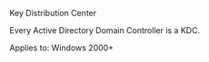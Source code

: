 Key Distribution Center

Every Active Directory Domain Controller is a KDC.

Applies to: Windows 2000+ 